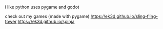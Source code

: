 i like python
uses pygame and godot

check out my games (made with pygame)
https://ek3d.github.io/sling-fling-tower
https://ek3d.github.io/spinja
<!---
ek3d/ek3d is a ✨ special ✨ repository because its `README.md` (this file) appears on your GitHub profile.
You can click the Preview link to take a look at your changes.
--->
